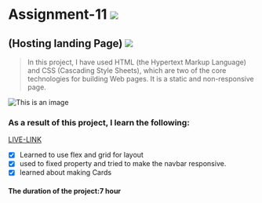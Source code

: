 # Assignment-11 ![](https://img.shields.io/badge/HTML-CSS-blueviolet)
## (Hosting landing Page) ![](https://img.shields.io/badge/Project11-Full--stack--JS-green)

> In this project, I have used HTML (the Hypertext Markup Language) and CSS (Cascading Style Sheets), which are two of the core technologies for building Web pages. It is a static and non-responsive page.

![This is an image](./project.jpg)

### As a result of this project, I learn the following:
[LIVE-LINK](https://projecthosting.netlify.app/)

- [x] Learned to use flex and grid for layout
- [x] used to fixed property and tried to make the navbar responsive.
- [x] learned about making Cards 

#### The duration of the project:7 hour